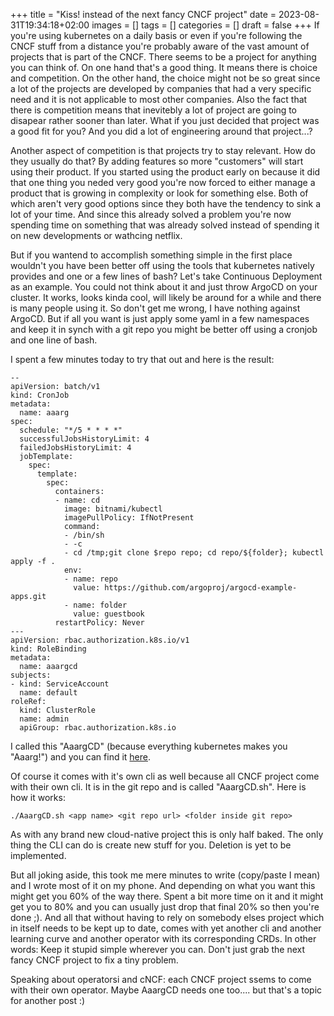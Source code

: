 +++
title = "Kiss! instead of the next fancy CNCF project"
date = 2023-08-31T19:34:18+02:00
images = []
tags = []
categories = []
draft = false
+++
If you're using kubernetes on a daily basis or even if you're following the CNCF stuff from a distance you're probably aware of the vast amount of projects that is part of the CNCF. There seems to be a project for anything you can think of.
On one hand that's a good thing. It means there is choice and competition. 
On the other hand, the choice might not be so great since a lot of the projects are developed by companies that had a very specific need and it is not applicable to most other companies. Also the fact that there is competition means that inevitebly a lot of project are going to disapear rather sooner than later. What if you just decided that project was a good fit for you? And you did a lot of engineering around that project...?

Another aspect of competition is that projects try to stay relevant. How do they usually do that? By adding features so more "customers" will start using their product. If you started using the product early on because it did that one thing you neded very good you're now forced to either manage a product that is growing in complexity or look for something else. Both of which aren't very good options since they both have the tendency to sink a lot of your time. And since this already solved a problem you're now spending time on something that was already solved instead of spending it on new developments or wathcing netflix.

But if you wantend to accomplish something simple in the first place wouldn't you have been better off using the tools that kubernetes natively provides and one or a few lines of bash? Let's take Continuous Deployment as an example. You could not think about it and just throw ArgoCD on your cluster. It works, looks kinda cool, will likely be around for a while and there is many people using it. So don't get me wrong, I have nothing against ArgoCD. But if all you want is just apply some yaml in a few namespaces and keep it in synch with a git repo you might be better off using a cronjob and one line of bash. 

I spent a few minutes today to try that out and here is the result:

```
--
apiVersion: batch/v1
kind: CronJob
metadata:
  name: aaarg
spec:
  schedule: "*/5 * * * *"
  successfulJobsHistoryLimit: 4
  failedJobsHistoryLimit: 4
  jobTemplate:
    spec:
      template:
        spec:
          containers:
          - name: cd
            image: bitnami/kubectl
            imagePullPolicy: IfNotPresent
            command:
            - /bin/sh
            - -c
            - cd /tmp;git clone $repo repo; cd repo/${folder}; kubectl apply -f . 
            env:
            - name: repo
              value: https://github.com/argoproj/argocd-example-apps.git
            - name: folder
              value: guestbook
          restartPolicy: Never
---
apiVersion: rbac.authorization.k8s.io/v1
kind: RoleBinding
metadata:
  name: aaargcd
subjects:
- kind: ServiceAccount
  name: default
roleRef:
  kind: ClusterRole
  name: admin
  apiGroup: rbac.authorization.k8s.io
```

I called this "AaargCD" (because everything kubernetes makes you "Aaarg!") and you can find it [here](https://github.com/vChrisR/AaargCD).

Of course it comes with it's own cli as well because all CNCF project come with their own cli. It is in the git repo and is called "AaargCD.sh". Here is how it works:

```
./AaargCD.sh <app name> <git repo url> <folder inside git repo>
```

As with any brand new cloud-native project this is only half baked. The only thing the CLI can do is create new stuff for you. Deletion is yet to be implemented.

But all joking aside, this took me mere minutes to write (copy/paste I mean) and I wrote most of it on my phone. And depending on what you want this might get you 60% of the way there. Spent a bit more time on it and it might get you to 80% and you can usually just drop that final 20% so then you're done ;). And all that without having to rely on somebody elses project which in itself needs to be kept up to date, comes with yet another cli and another learning curve and another operator with its corresponding CRDs. In other words: Keep it stupid simple wherever you can. Don't just grab the next fancy CNCF project to fix a tiny problem.

Speaking about operatorsi and cNCF: each CNCF project ssems to come with their own operator. Maybe AaargCD needs one too....  but that's a topic for another post :)

 
